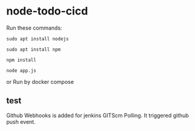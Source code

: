 # node-todo-cicd

Run these commands:


`sudo apt install nodejs`


`sudo apt install npm`


`npm install`

`node app.js`

or Run by docker compose

test
----------------------
Github Webhooks is added for jenkins GITScm Polling. It triggered github push event.
